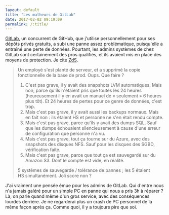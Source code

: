 ```yaml
---
layout: default
title: "Les malheurs de GitLab"
date: 2017-02-02 09:19:09
permalink: /:title/
---
```

[GitLab](https://about.gitlab.com/2017/02/01/gitlab-dot-com-database-incident/), un concurrent de GitHub, que j'utilise personnellement pour ses dépôts privés gratuits, a subi une panne assez problématique, puisqu'elle a entraîné une perte de données. Pourtant, les admins systèmes de chez GitLab sont certainement des pros qualifiés, et ils avaient mis en place des moyens de protection. Je cite [ZdS](https://zestedesavoir.com/forums/sujet/7905/gitlabcom-ou-de-limportance-de-verifier-ses-sauvegardes/).

<!--excerpt-->

> Un employé s'est planté de serveur, et a supprimé la copie fonctionnelle de la base de prod. Oups. Que faire ?
> 
> 1.  C'est pas grave, il y avait des snapshots LVM automatiques. Mais non, parce qu'ils n'étaient pris que toutes les 24 heures (heureusement il y en avait un manuel de « seulement » 6 heures plus tôt). Et 24 heures de pertes pour ce genre de données, c'est trop.
> 2.  Mais c'est pas grave, il y avait aussi les backups normaux. Mais en fait non : ils étaient HS et personne ne s'en était rendu compte.
> 3.  Mais c'est pas grave, parce qu'ils y avait des dumps SQL. Sauf que les dumps échouaient silencieusement à cause d'une erreur de configuration que personne n'a vu.
> 4.  Mais c'est pas grave, tout ça tourne sur du Azure, avec des snapshots des disques NFS. Sauf pour les disques des SGBD, vérification faite.
> 5.  Mais c'est pas grave, parce que tout ça est sauvegardé sur du Amazon S3. Dont le compte est vide, en réalité.
> 
> 5 systèmes de sauvegarde / tolérance de pannes ; les 5 étaient HS simultanément. Joli score non ?

J'ai vraiment une pensée émue pour les admins de GitLab. Qui d'entre nous n'a jamais galéré pour un simple PC en panne qui nous a pris 3h à réparer ? Là, on parle quand même d'un gros service, avec des conséquences lourdes derrière. Je ne regarderai plus un crash de PC personnel de la même façon après ça. Comme quoi, il y a toujours pire que soi.